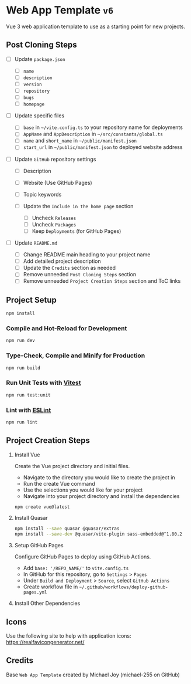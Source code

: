 # Web App Template `v6`

Vue 3 web application template to use as a starting point for new projects.

## Post Cloning Steps

- [ ] Update `package.json`

  - [ ] `name`
  - [ ] `description`
  - [ ] `version`
  - [ ] `repository`
  - [ ] `bugs`
  - [ ] `homepage`

- [ ] Update specific files

  - [ ] `base` in `~/vite.config.ts` to your repository name for deployments
  - [ ] `AppName` and `AppDescription` in `~/src/constants/global.ts`
  - [ ] `name` and `short_name` in `~/public/manifest.json`
  - [ ] `start_url` in `~/public/manifest.json` to deployed website address

- [ ] Update `GitHub` repository settings

  - [ ] Description
  - [ ] Website (Use GitHub Pages)
  - [ ] Topic keywords
  - [ ] Update the `Include in the home page` section

    - [ ] Uncheck `Releases`
    - [ ] Uncheck `Packages`
    - [ ] Keep `Deployments` (for GitHub Pages)

- [ ] Update `README.md`

  - [ ] Change README main heading to your project name
  - [ ] Add detailed project description
  - [ ] Update the `Credits` section as needed
  - [ ] Remove unneeded `Post Cloning Steps` section
  - [ ] Remove unneeded `Project Creation Steps` section and ToC links

## Project Setup

```sh
npm install
```

### Compile and Hot-Reload for Development

```sh
npm run dev
```

### Type-Check, Compile and Minify for Production

```sh
npm run build
```

### Run Unit Tests with [Vitest](https://vitest.dev/)

```sh
npm run test:unit
```

### Lint with [ESLint](https://eslint.org/)

```sh
npm run lint
```

## Project Creation Steps

1. Install Vue

   Create the Vue project directory and initial files.

   - Navigate to the directory you would like to create the project in
   - Run the create Vue command
   - Use the selections you would like for your project
   - Navigate into your project directory and install the dependencies

   ```sh
   npm create vue@latest
   ```

2. Install Quasar

   ```sh
   npm install --save quasar @quasar/extras
   npm install --save-dev @quasar/vite-plugin sass-embedded@^1.80.2
   ```

3. Setup GitHub Pages

   Configure GitHub Pages to deploy using GitHub Actions.

   - Add `base: '/REPO_NAME/'` to `vite.config.ts`
   - In GitHub for this repository, go to `Settings` > `Pages`
   - Under `Build and Deployment` > `Source`, select `GitHub Actions`
   - Create workflow file in `~/.github/workflows/deploy-github-pages.yml`

4. Install Other Dependencies

## Icons

Use the following site to help with application icons:
<https://realfavicongenerator.net/>

## Credits

Base `Web App Template` created by Michael Joy (michael-255 on GitHub)
